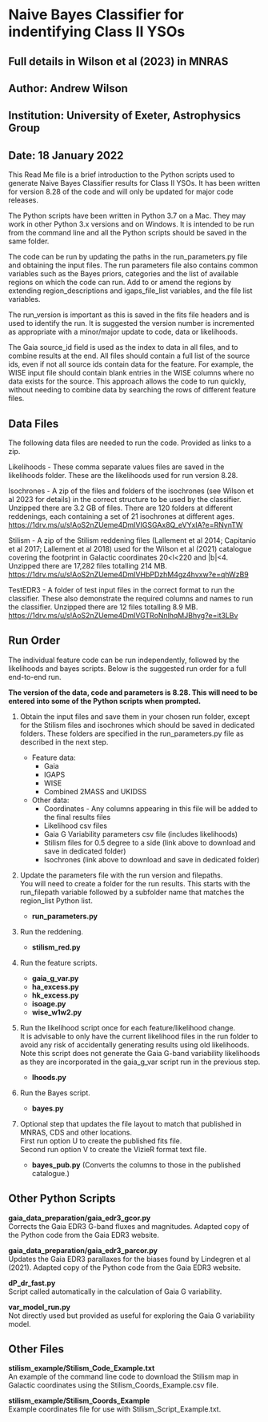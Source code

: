 # Naive Bayes Classifier for indentifying Class II YSOs
## Full details in Wilson et al (2023) in MNRAS
## Author: Andrew Wilson
## Institution: University of Exeter, Astrophysics Group
## Date: 18 January 2022

This Read Me file is a brief introduction to the Python scripts used to generate Naive Bayes Classifier results for Class II YSOs.
It has been written for version 8.28 of the code and will only be updated for major code releases.

The Python scripts have been written in Python 3.7 on a Mac. They may work in other Python 3.x versions and on Windows. It is intended to be run from the command line and all the Python scripts should be saved in the same folder.

The code can be run by updating the paths in the run_parameters.py file and obtaining the input files. The run parameters file also contains common variables such as the Bayes priors, categories and the list of available regions on which the code can run. Add to or amend the regions by extending region_descriptions and igaps_file_list variables, and the file list variables.

The run_version is important as this is saved in the fits file headers and is used to identify the run. It is suggested the version number is incremented as appropriate with a minor/major update to code, data or likelihoods.

The Gaia source_id field is used as the index to data in all files, and to combine results at the end. All files should contain a full list of the source ids, even if not all source ids contain data for the feature. For example, the WISE input file should contain blank entries in the WISE columns where no data exists for the source. This approach allows the code to run quickly, without needing to combine data by searching the rows of different feature files.

Data Files
----------

The following data files are needed to run the code. Provided as links to a zip.

Likelihoods - These comma separate values files are saved in the likelihoods folder. These are the likelihoods used for run version 8.28.

Isochrones - A zip of the files and folders of the isochrones (see Wilson et al 2023 for details) in the correct structure to be used by the classifier. Unzipped there are 3.2 GB of files. There are 120 folders at different reddenings, each containing a set of 21 isochrones at different ages.
https://1drv.ms/u/s!AoS2nZUeme4DmIVIGSGAx8Q_eVYxIA?e=RNynTW

Stilism - A zip of the Stilism reddening files (Lallement et al 2014; Capitanio et al 2017; Lallement et al 2018) used for the Wilson et al (2021) catalogue covering the footprint in Galactic coordinates 20<l<220 and |b|<4. Unzipped there are 17,282 files totalling 214 MB.
https://1drv.ms/u/s!AoS2nZUeme4DmIVHbPDzhM4gz4hvxw?e=qhWzB9

TestEDR3 - A folder of test input files in the correct format to run the classifier. These also demonstrate the required columns and names to run the classifier. Unzipped there are 12 files totalling 8.9 MB.
https://1drv.ms/u/s!AoS2nZUeme4DmIVGTRoNnlhqMJBhyg?e=it3LBv

Run Order
---------

The individual feature code can be run independently, followed by the likelihoods and bayes scripts. Below is the suggested run order for a full end-to-end run.

**The version of the data, code and parameters is 8.28. This will need to be entered into some of the Python scripts when prompted.**

1. Obtain the input files and save them in your chosen run folder, except for the Stilism files and isochrones which should be saved in dedicated folders. These folders are specified in the run_parameters.py file as described in the next step.  
   - Feature data:
     - Gaia
     - IGAPS
     - WISE
     - Combined 2MASS and UKIDSS
   - Other data:
     - Coordinates - Any columns appearing in this file will be added to the final results files
     - Likelihood csv files
     - Gaia G Variability parameters csv file (includes likelihoods)
     - Stilism files for 0.5 degree to a side (link above to download and save in dedicated folder)
     - Isochrones (link above to download and save in dedicated folder)

2. Update the parameters file with the run version and filepaths.  
You will need to create a folder for the run results. This starts with the run_filepath variable followed by a subfolder name that matches the region_list Python list.
   - **run_parameters.py**

3. Run the reddening.
   - **stilism_red.py**

4. Run the feature scripts.
   - **gaia_g_var.py**
   - **ha_excess.py**
   - **hk_excess.py**
   - **isoage.py**
   - **wise_w1w2.py**

5. Run the likelihood script once for each feature/likelihood change.  
It is advisable to only have the current likelihood files in the run folder to avoid any risk of accidentally generating results using old likelihoods.  
Note this script does not generate the Gaia G-band variability likelihoods as they are incorporated in the gaia_g_var script run in the previous step.
   - **lhoods.py**

6. Run the Bayes script.
   - **bayes.py**

7. Optional step that updates the file layout to match that published in MNRAS, CDS and other locations.  
First run option U to create the published fits file.  
Second run option V to create the VizieR format text file.
   - **bayes_pub.py** (Converts the columns to those in the published catalogue.)


Other Python Scripts
--------------------

**gaia_data_preparation/gaia_edr3_gcor.py**  
Corrects the Gaia EDR3 G-band fluxes and magnitudes. Adapted copy of the Python code from the Gaia EDR3 website.

**gaia_data_preparation/gaia_edr3_parcor.py**  
Updates the Gaia EDR3 parallaxes for the biases found by Lindegren et al (2021). Adapted copy of the Python code from the Gaia EDR3 website.

**dP_dr_fast.py**  
Script called automatically in the calculation of Gaia G variability.

**var_model_run.py**  
Not directly used but provided as useful for exploring the Gaia G variability model.

Other Files
-----------

**stilism_example/Stilism_Code_Example.txt**  
An example of the command line code to download the Stilism map in Galactic coordinates using the Stilism_Coords_Example.csv file.

**stilism_example/Stilism_Coords_Example**  
Example coordinates file for use with Stilism_Script_Example.txt.

